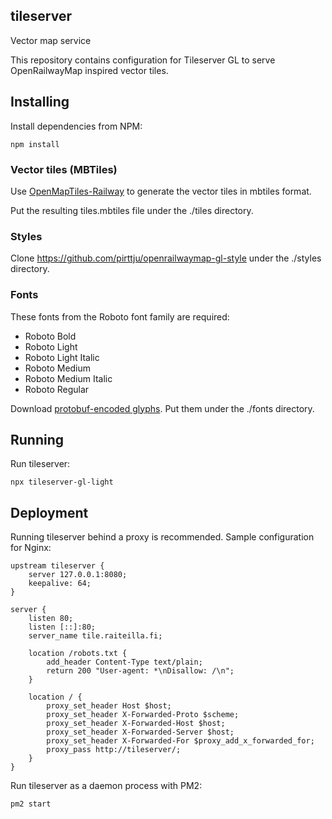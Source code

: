 ## tileserver
Vector map service

This repository contains configuration for Tileserver GL to serve OpenRailwayMap inspired vector tiles.

## Installing

Install dependencies from NPM:
```
npm install
```

### Vector tiles (MBTiles)

Use [OpenMapTiles-Railway](https://github.com/pirttju/openmaptiles-railway) to generate the vector tiles in mbtiles format.

Put the resulting tiles.mbtiles file under the ./tiles directory.

### Styles

Clone https://github.com/pirttju/openrailwaymap-gl-style under the ./styles directory.

### Fonts

These fonts from the Roboto font family are required:
- Roboto Bold
- Roboto Light
- Roboto Light Italic
- Roboto Medium
- Roboto Medium Italic
- Roboto Regular

Download [protobuf-encoded glyphs](https://github.com/bravecow/fonts.pbf). Put them under the ./fonts directory.

## Running

Run tileserver:
```
npx tileserver-gl-light
```

## Deployment

Running tileserver behind a proxy is recommended. Sample configuration for Nginx:
```
upstream tileserver {
    server 127.0.0.1:8080;
    keepalive: 64;
}

server {
    listen 80;
    listen [::]:80;
    server_name tile.raiteilla.fi;

    location /robots.txt {
        add_header Content-Type text/plain;
        return 200 "User-agent: *\nDisallow: /\n";
    }

    location / {
        proxy_set_header Host $host;
        proxy_set_header X-Forwarded-Proto $scheme;
        proxy_set_header X-Forwarded-Host $host;
        proxy_set_header X-Forwarded-Server $host;
        proxy_set_header X-Forwarded-For $proxy_add_x_forwarded_for;
        proxy_pass http://tileserver/;
    }
}
```

Run tileserver as a daemon process with PM2:
```
pm2 start
```
